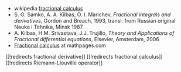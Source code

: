 
* wikipedia [fractional calculus](https://en.wikipedia.org/wiki/Fractional_calculus)
* S. G. Samko, A. A. Kilbas, O. I. Marichev, _Fractional integrals and derivatives_, Gordon and Breach, 1993, transl. from Russian original Nauka i Tehnika, Minsk 1987.
* A. Kilbas, H.M. Srivastava, J.J. Trujillo, _Theory and Applications of Fractional differential equations_, Elsevier, Amsterdam, 2006
* [Fractional calculus](http://www.mathpages.com/home/kmath616/kmath616.htm) at mathpages.com


[[!redirects fractional derivative]]
[[!redirects fractional calculus]]
[[!redirects Riemann-Liouville operator]]